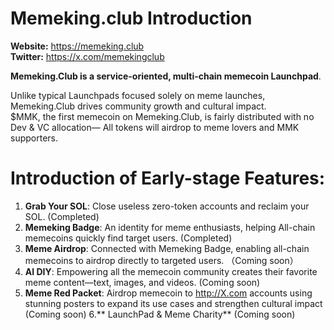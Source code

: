 # Memeking.club Introduction

**Website:** https://memeking.club <br>
**Twitter:** https://x.com/memekingclub

**Memeking.Club is a service-oriented, multi-chain memecoin Launchpad**.<br>

Unlike typical Launchpads focused solely on meme launches, Memeking.Club drives community growth and cultural impact.<br>
$MMK, the first memecoin on Memeking.Club, is fairly distributed with no Dev & VC allocation— All tokens will airdrop to meme lovers and MMK supporters.

# Introduction of Early-stage Features:
1. **Grab Your SOL**: Close useless zero-token accounts and reclaim your SOL. (Completed)
2. **Memeking Badge**: An identity for meme enthusiasts, helping All-chain memecoins quickly find target users. (Completed)
3. **Meme Airdrop**: Connected with Memeking Badge, enabling all-chain memecoins to airdrop directly to targeted users. （Coming soon）
4. **AI DIY**: Empowering all the memecoin community creates their favorite meme content—text, images, and videos. (Coming soon)
5. **Meme Red Packet**: Airdrop memecoin to http://X.com accounts using stunning posters to expand its use cases and strengthen cultural impact (Coming soon)
6.** LaunchPad & Meme Charity** (Coming soon)

